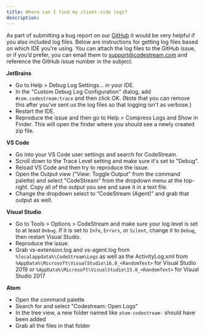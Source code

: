 ```yaml
---
title: Where can I find my client-side logs?
description: 
---
```


As part of submitting a bug report on our
[GitHub](https://github.com/TeamCodeStream/CodeStream/issues) it would be very
helpful if you also included log files. Below are instructions for getting log
files based on which IDE you're using. You can attach the log files to the
GitHub issue, or if you’d prefer, you can email them to support@codestream.com
and reference the GitHub issue number in the subject.

**JetBrains**
- Go to Help > Debug Log Settings… in your IDE.
- In the "Custom Debug Log Configuration" dialog, add `#com.codestream:trace`
  and then click OK. (Note that you can remove this after you’ve sent us the log
  files so that logging isn't as verbose.)
- Restart the IDE.
- Reproduce the issue and then go to Help > Compress Logs and Show in Finder.
  This will open the finder where you should see a newly created zip file.

**VS Code**
- Go into your VS Code user settings and search for CodeStream. 
- Scroll down to the Trace Level setting and make sure it's set to "Debug". 
- Reload VS Code and then try to reproduce the issue. 
- Open the Output view (“View: Toggle Output” from the command palette) and
  select "CodeStream" from the dropdown menu at the top-right. Copy all of the
  output you see and save it in a text file.
- Change the dropdown select to “CodeStream (Agent)” and grab that output as well.

**Visual Studio**
- Go to Tools > Options > CodeStream and make sure your log level is set to at
  least `Debug`. If it is set to `Info`, `Errors`, or `Silent`, change it to
  `Debug`, then restart Visual Studio.
- Reproduce the issue.
- Grab vs-extension.log and vs-agent.log from `%localappdata%\CodeStream\Logs`
  as well as the ActivityLog.xml from
  `%AppData%\Microsoft\VisualStudio\16.0_<RandomText>` for Visual Studio 2019 or
  `%AppData%\Microsoft\VisualStudio\15.0_<RandomText>` for Visual Studio 2017

**Atom**
- Open the command palette
- Search for and select "Codestream: Open Logs"
- In the tree view, a new folder named like `atom-codestream-` should have been added
- Grab all the files in that folder

